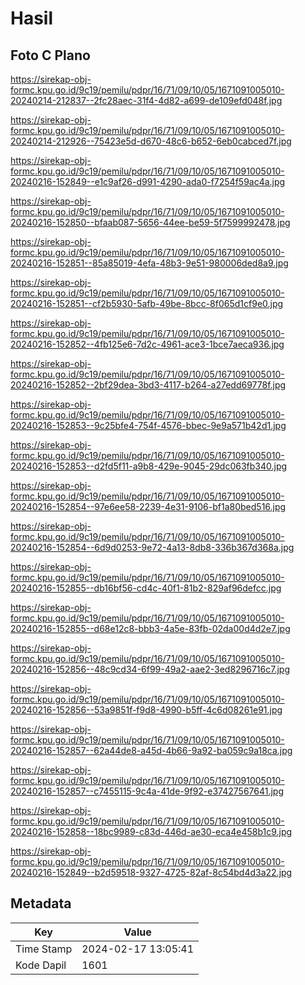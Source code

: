 # Hasil

## Foto C Plano

https://sirekap-obj-formc.kpu.go.id/9c19/pemilu/pdpr/16/71/09/10/05/1671091005010-20240214-212837--2fc28aec-31f4-4d82-a699-de109efd048f.jpg

https://sirekap-obj-formc.kpu.go.id/9c19/pemilu/pdpr/16/71/09/10/05/1671091005010-20240214-212926--75423e5d-d670-48c6-b652-6eb0cabced7f.jpg

https://sirekap-obj-formc.kpu.go.id/9c19/pemilu/pdpr/16/71/09/10/05/1671091005010-20240216-152849--e1c9af26-d991-4290-ada0-f7254f59ac4a.jpg

https://sirekap-obj-formc.kpu.go.id/9c19/pemilu/pdpr/16/71/09/10/05/1671091005010-20240216-152850--bfaab087-5656-44ee-be59-5f7599992478.jpg

https://sirekap-obj-formc.kpu.go.id/9c19/pemilu/pdpr/16/71/09/10/05/1671091005010-20240216-152851--85a85019-4efa-48b3-9e51-980006ded8a9.jpg

https://sirekap-obj-formc.kpu.go.id/9c19/pemilu/pdpr/16/71/09/10/05/1671091005010-20240216-152851--cf2b5930-5afb-49be-8bcc-8f065d1cf9e0.jpg

https://sirekap-obj-formc.kpu.go.id/9c19/pemilu/pdpr/16/71/09/10/05/1671091005010-20240216-152852--4fb125e6-7d2c-4961-ace3-1bce7aeca936.jpg

https://sirekap-obj-formc.kpu.go.id/9c19/pemilu/pdpr/16/71/09/10/05/1671091005010-20240216-152852--2bf29dea-3bd3-4117-b264-a27edd69778f.jpg

https://sirekap-obj-formc.kpu.go.id/9c19/pemilu/pdpr/16/71/09/10/05/1671091005010-20240216-152853--9c25bfe4-754f-4576-bbec-9e9a571b42d1.jpg

https://sirekap-obj-formc.kpu.go.id/9c19/pemilu/pdpr/16/71/09/10/05/1671091005010-20240216-152853--d2fd5f11-a9b8-429e-9045-29dc063fb340.jpg

https://sirekap-obj-formc.kpu.go.id/9c19/pemilu/pdpr/16/71/09/10/05/1671091005010-20240216-152854--97e6ee58-2239-4e31-9106-bf1a80bed516.jpg

https://sirekap-obj-formc.kpu.go.id/9c19/pemilu/pdpr/16/71/09/10/05/1671091005010-20240216-152854--6d9d0253-9e72-4a13-8db8-336b367d368a.jpg

https://sirekap-obj-formc.kpu.go.id/9c19/pemilu/pdpr/16/71/09/10/05/1671091005010-20240216-152855--db16bf56-cd4c-40f1-81b2-829af96defcc.jpg

https://sirekap-obj-formc.kpu.go.id/9c19/pemilu/pdpr/16/71/09/10/05/1671091005010-20240216-152855--d68e12c8-bbb3-4a5e-83fb-02da00d4d2e7.jpg

https://sirekap-obj-formc.kpu.go.id/9c19/pemilu/pdpr/16/71/09/10/05/1671091005010-20240216-152856--48c9cd34-6f99-49a2-aae2-3ed8296716c7.jpg

https://sirekap-obj-formc.kpu.go.id/9c19/pemilu/pdpr/16/71/09/10/05/1671091005010-20240216-152856--53a9851f-f9d8-4990-b5ff-4c6d08261e91.jpg

https://sirekap-obj-formc.kpu.go.id/9c19/pemilu/pdpr/16/71/09/10/05/1671091005010-20240216-152857--62a44de8-a45d-4b66-9a92-ba059c9a18ca.jpg

https://sirekap-obj-formc.kpu.go.id/9c19/pemilu/pdpr/16/71/09/10/05/1671091005010-20240216-152857--c7455115-9c4a-41de-9f92-e37427567641.jpg

https://sirekap-obj-formc.kpu.go.id/9c19/pemilu/pdpr/16/71/09/10/05/1671091005010-20240216-152858--18bc9989-c83d-446d-ae30-eca4e458b1c9.jpg

https://sirekap-obj-formc.kpu.go.id/9c19/pemilu/pdpr/16/71/09/10/05/1671091005010-20240216-152849--b2d59518-9327-4725-82af-8c54bd4d3a22.jpg


## Metadata

| Key        | Value               |
| ---------- | ------------------- |
| Time Stamp | 2024-02-17 13:05:41 |
| Kode Dapil | 1601                |



